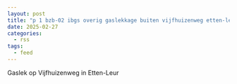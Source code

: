 ```yaml
---
layout: post
title: "p 1 bzb-02 ibgs overig gaslekkage buiten vijfhuizenweg etten-leur 203093 203431"
date: 2025-02-27
categories: 
  - rss
tags: 
  - feed
---
```


Gaslek op Vijfhuizenweg in Etten-Leur
